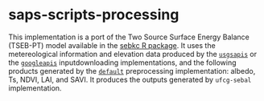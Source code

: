 # saps-scripts-processing

This implementation is a port of the  Two Source Surface Energy Balance (TSEB-PT) model available in the [sebkc R package](https://rdrr.io/github/gowusu/sebkc/). It uses the metereological information and elevation data produced by the [`usgsapis`](https://github.com/ufcg-lsd/saps-scripts-inputdownload/tree/googleapis) or the [`googleapis`](https://github.com/ufcg-lsd/saps-scripts-inputdownload/tree/googleapis) inputdownloading implementations, and the following products generated by the [`default`](https://github.com/ufcg-lsd/saps-scripts-preprocessing/tree/default) preprocessing implementation: albedo, Ts, NDVI, LAI, and SAVI. It produces the outputs generated by `ufcg-sebal` implementation.
